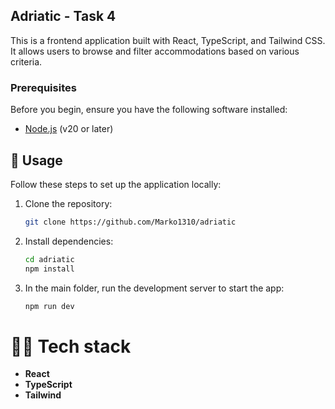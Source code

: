 ## Adriatic - Task 4

This is a frontend application built with React, TypeScript, and Tailwind CSS. It allows users to browse and filter accommodations based on various criteria.

### Prerequisites

Before you begin, ensure you have the following software installed:

- [Node.js](https://nodejs.org/) (v20 or later)

## 📝 Usage

Follow these steps to set up the application locally:

1. Clone the repository:

   ```bash
   git clone https://github.com/Marko1310/adriatic
   ```

2. Install dependencies:

   ```bash
   cd adriatic
   npm install
   ```

3. In the main folder, run the development server to start the app:
   ```bash
   npm run dev
   ```

# 👨‍💻 Tech stack

- **React**
- **TypeScript**
- **Tailwind**
